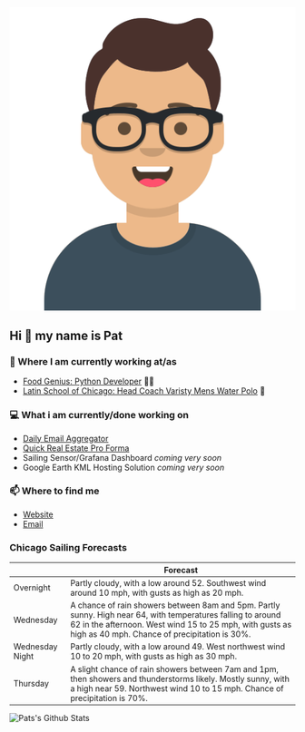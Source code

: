 [![Social banner for p-j-falconer](https://raw.githubusercontent.com/P-J-FALCONER/P-J-FALCONER/master/assets/avataaars.svg)](https://patfalconer.com/)
## Hi :wave: my name is Pat

### 💼 Where I am currently working at/as
- [Food Genius: Python Developer](https://getfoodgenius.com/) 🍔🐍
- [Latin School of Chicago: Head Coach Varisty Mens Water Polo](https://www.latinschool.org/) 🤽


### 💻 What i am currently/done working on
 - [Daily Email Aggregator](https://github.com/P-J-FALCONER/dott_daily_mail)
 - [Quick Real Estate Pro Forma](https://github.com/P-J-FALCONER/henry)
 - Sailing Sensor/Grafana Dashboard *coming very soon*
 - Google Earth KML Hosting Solution *coming very soon*

### 📫 Where to find me
 - [Website](https://patfalconer.com/)
 - [Email](mailto:patrick.j.falconer@gmail.com)


### Chicago Sailing Forecasts
|   | Forecast  |
|---|---|
| Overnight | Partly cloudy, with a low around 52. Southwest wind around 10 mph, with gusts as high as 20 mph. |
| Wednesday | A chance of rain showers between 8am and 5pm. Partly sunny. High near 64, with temperatures falling to around 62 in the afternoon. West wind 15 to 25 mph, with gusts as high as 40 mph. Chance of precipitation is 30%. |
| Wednesday Night | Partly cloudy, with a low around 49. West northwest wind 10 to 20 mph, with gusts as high as 30 mph. |
| Thursday | A slight chance of rain showers between 7am and 1pm, then showers and thunderstorms likely. Mostly sunny, with a high near 59. Northwest wind 10 to 15 mph. Chance of precipitation is 70%. |

![Pats's Github Stats](https://github-readme-stats.vercel.app/api?username=p-j-falconer&show_icons=true&theme=radical)
